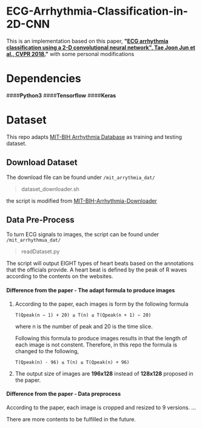 # ECG-Arrhythmia-Classification-in-2D-CNN
This is an implementation based on this paper, **"[ECG arrhythmia classification using a 2-D convolutional neural network", Tae Joon Jun et al., CVPR 2018.](https://arxiv.org/abs/1804.06812)"** with some personal modifications

# **Dependencies**

####**Python3**
####**Tensorflow**
####**Keras**


# **Dataset**
This repo adapts [MIT-BIH Arrhythmia Database](https://physionet.org/physiobank/database/mitdb/) as training and testing dataset.

## **Download Dataset**
The download file can be found under ````/mit_arrythmia_dat/````
>dataset_downloader.sh

the script is modified from [MIT-BIH-Arrhythmia-Downloader](https://github.com/lext/MIT-BIH-Arrhythmia-Downloader.git)

## **Data Pre-Process**
To turn ECG signals to images, the script can be found under ```/mit_arrhythmua_dat/```
>readDataset.py

The script will output EIGHT types of heart beats based on the annotations that the officials provide. A heart beat is defined by the peak of R waves
according to the contents on the websites.

#### **Difference from the paper - The adapt formula to produce images**

1. According to the paper, each images is form by the following formula

    ```T(Qpeak(n − 1) + 20) ≤ T(n) ≤ T(Qpeak(n + 1) − 20)``` 

    where n is the number of peak and 20 is the time slice.

    Following this formula to produce images results in that the length of each image is not constent. Therefore,
    in this repo the formula is changed to the following,

    ```T(Qpeak(n) - 96) ≤ T(n) ≤ T(Qpeak(n) + 96)```

2. The output size of images are **196x128** instead of **128x128** proposed in the paper.


#### **Difference from the paper - Data preprocess**

According to the paper, each image is cropped and resized to 9 versions.
...

There are more contents to be fulfilled in the future.
